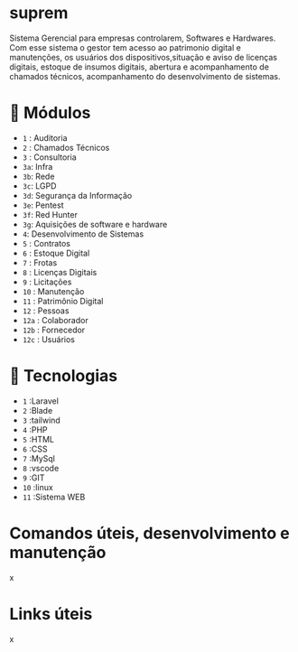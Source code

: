 # suprem

 Sistema Gerencial para empresas controlarem, Softwares e Hardwares.
 Com esse sistema o gestor tem acesso ao patrimonio digital e manutenções, os usuários dos dispositivos,situação e aviso de licenças digitais, estoque de insumos digitais, abertura e acompanhamento de chamados técnicos, acompanhamento do desenvolvimento de sistemas.

# :hammer: Módulos

- `1` : Auditoria
- `2` : Chamados Técnicos
- `3` : Consultoria
- `3a`: Infra
- `3b`: Rede
- `3c`: LGPD
- `3d`: Segurança da Informação
- `3e`: Pentest
- `3f`: Red Hunter
- `3g`: Aquisições de software e hardware
- `4`: Desenvolvimento de Sistemas
- `5` : Contratos
- `6` : Estoque Digital
- `7` : Frotas
- `8` : Licenças Digitais
- `9` : Licitações
- `10` : Manutenção 
- `11` : Patrimônio Digital
- `12` : Pessoas
- `12a` : Colaborador
- `12b` : Fornecedor
- `12c` : Usuários

# :hammer: Tecnologias

- `1` :Laravel
- `2` :Blade
- `3` :tailwind
- `4` :PHP
- `5` :HTML
- `6` :CSS
- `7` :MySql
- `8` :vscode
- `9` :GIT
- `10` :linux
- `11` :Sistema WEB

# Comandos úteis, desenvolvimento e manutenção 

x



# Links úteis
x



